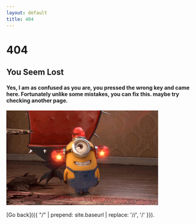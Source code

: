 ```yaml
---
layout: default
title: 404
---
```


# 404

## You Seem Lost

#### Yes, I am as confused as you are, you pressed the wrong key and came here. Fortunately unlike some mistakes, you can fix this. maybe try checking another page. 

![MinionAlert](/assets/minionspito.gif)

[Go back]({{ "/" | prepend: site.baseurl | replace: '//', '/' }}).